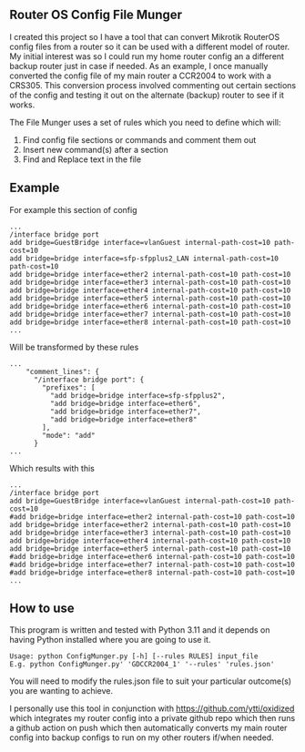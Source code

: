 ## Router OS Config File Munger
I created this project so I have a tool that can convert Mikrotik RouterOS config files from a router so it can be used with a different model of router. My initial interest was so I could run my home router config an a different  backup router just in case if needed. As an example, I once manually converted the config file of my main router a CCR2004 to work with a CRS305. This conversion process involved commenting out certain sections of the config and testing it out on the alternate (backup) router to see if it works.

The File Munger uses a set of rules which you need to define which will:

1. Find config file sections or commands and comment them out
2. Insert new command(s) after a section
3. Find and Replace text in the file

## Example

For example this section of config

```
...
/interface bridge port
add bridge=GuestBridge interface=vlanGuest internal-path-cost=10 path-cost=10
add bridge=bridge interface=sfp-sfpplus2_LAN internal-path-cost=10 path-cost=10
add bridge=bridge interface=ether2 internal-path-cost=10 path-cost=10
add bridge=bridge interface=ether3 internal-path-cost=10 path-cost=10
add bridge=bridge interface=ether4 internal-path-cost=10 path-cost=10
add bridge=bridge interface=ether5 internal-path-cost=10 path-cost=10
add bridge=bridge interface=ether6 internal-path-cost=10 path-cost=10
add bridge=bridge interface=ether7 internal-path-cost=10 path-cost=10
add bridge=bridge interface=ether8 internal-path-cost=10 path-cost=10
...
```

Will be transformed by these rules

```
...
    "comment_lines": {
      "/interface bridge port": {
        "prefixes": [
          "add bridge=bridge interface=sfp-sfpplus2",
          "add bridge=bridge interface=ether6",
          "add bridge=bridge interface=ether7",
          "add bridge=bridge interface=ether8"
        ],
        "mode": "add"
      }
...
```
Which results with this

```
...
/interface bridge port
add bridge=GuestBridge interface=vlanGuest internal-path-cost=10 path-cost=10
#add bridge=bridge interface=ether2 internal-path-cost=10 path-cost=10
add bridge=bridge interface=ether2 internal-path-cost=10 path-cost=10
add bridge=bridge interface=ether3 internal-path-cost=10 path-cost=10
add bridge=bridge interface=ether4 internal-path-cost=10 path-cost=10
add bridge=bridge interface=ether5 internal-path-cost=10 path-cost=10
#add bridge=bridge interface=ether6 internal-path-cost=10 path-cost=10
#add bridge=bridge interface=ether7 internal-path-cost=10 path-cost=10
#add bridge=bridge interface=ether8 internal-path-cost=10 path-cost=10
...
```

## How to use

This program is written and tested with Python 3.11 and it depends on having Python installed where you are going to use it.

```
Usage: python ConfigMunger.py [-h] [--rules RULES] input_file
E.g. python ConfigMunger.py' 'GDCCR2004_1' '--rules' 'rules.json'
```

You will need to modify the rules.json file to suit your particular outcome(s) you are wanting to achieve.

I personally use this tool in conjunction with https://github.com/ytti/oxidized which integrates my router config into a private github repo which then runs a github action on push which then automatically converts my main router config into backup configs to run on my other routers if/when needed.


